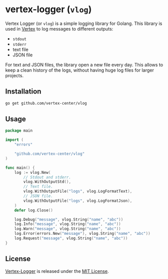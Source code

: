 # vertex-logger (`vlog`)

Vertex Logger (or `vlog`) is a simple logging library for Golang. This library is used in [Vertex](https://github.com/vertex-center/vertex) to log messages to different outputs:

- `stdout`
- `stderr`
- text file
- JSON file

For text and JSON files, the library open a new file every day. This allows to keep a clean history of the logs, without having huge log files for larger projects.

## Installation

```bash
go get github.com/vertex-center/vlog
```

## Usage

```go
package main

import (
	"errors"

	"github.com/vertex-center/vlog"
)

func main() {
	log := vlog.New(
		// Stdout and stderr.
		vlog.WithOutputStd(),
		// Text file.
		vlog.WithOutputFile("logs", vlog.LogFormatText),
		// JSON file.
		vlog.WithOutputFile("logs", vlog.LogFormatJson),
	)
    defer log.Close()

	log.Debug("message", vlog.String("name", "abc"))
	log.Info("message", vlog.String("name", "abc"))
	log.Warn("message", vlog.String("name", "abc"))
	log.Error(errors.New("message"), vlog.String("name", "abc"))
	log.Request("message", vlog.String("name", "abc"))
}
```

## License

[Vertex-Logger](https://github.com/vertex-center/vertex-logger) is released under the [MIT License](./LICENSE.md).
